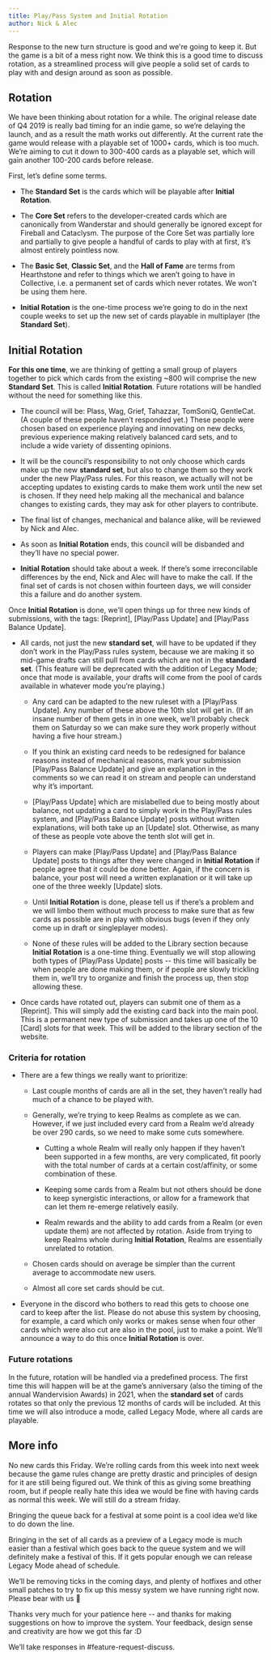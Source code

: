 ```yaml
---
title: Play/Pass System and Initial Rotation
author: Nick & Alec
---
```


Response to the new turn structure is good and we're going to keep it. But the game is a bit of a mess right now. We think this is a good time to discuss rotation, as a streamlined process will give people a solid set of cards to play with and design around as soon as possible.

## Rotation

We have been thinking about rotation for a while. The original release date of Q4 2019 is really bad timing for an indie game, so we’re delaying the launch, and as a result the math works out differently. At the current rate the game would release with a playable set of 1000+ cards, which is too much. We’re aiming to cut it down to 300-400 cards as a playable set, which will gain another 100-200 cards before release.

First, let’s define some terms.

* The **Standard Set** is the cards which will be playable after **Initial Rotation**. 

* The **Core Set** refers to the developer-created cards which are canonically from Wanderstar and should generally be ignored except for Fireball and Cataclysm. The purpose of the Core Set was partially lore and partially to give people a handful of cards to play with at first, it’s almost entirely pointless now.

* The **Basic Set**, **Classic Set**, and the **Hall of Fame** are terms from Hearthstone and refer to things which we aren’t going to have in Collective, i.e. a permanent set of cards which never rotates. We won't be using them here. 

* **Initial Rotation** is the one-time process we’re going to do in the next couple weeks to set up the new set of cards playable in multiplayer (the **Standard Set**).

## Initial Rotation

**For this one time**, we are thinking of getting a small group of players together to pick which cards from the existing ~800 will comprise the new **Standard Set**. This is called **Initial Rotation**. Future rotations will be handled without the need for something like this.

* The council will be: Plass, Wag, Grief, Tahazzar, TomSoniQ, GentleCat. (A couple of these people haven’t responded yet.) These people were chosen based on experience playing and innovating on new decks, previous experience making relatively balanced card sets, and to include a wide variety of dissenting opinions. 

* It will be the council’s responsibility to not only choose which cards make up the new **standard set**, but also to change them so they work under the new Play/Pass rules. For this reason, we actually will not be accepting updates to existing cards to make them work until the new set is chosen. If they need help making all the mechanical and balance changes to existing cards, they may ask for other players to contribute.

* The final list of changes, mechanical and balance alike, will be reviewed by Nick and Alec.

* As soon as **Initial Rotation** ends, this council will be disbanded and they’ll have no special power.

* **Initial Rotation** should take about a week. If there’s some irreconcilable differences by the end, Nick and Alec will have to make the call. If the final set of cards is not chosen within fourteen days, we will consider this a failure and do another system.

Once **Initial Rotation** is done, we’ll open things up for three new kinds of submissions, with the tags: [Reprint], [Play/Pass Update] and [Play/Pass Balance Update]. 

* All cards, not just the new **standard set**, will have to be updated if they don’t work in the Play/Pass rules system, because we are making it so mid-game drafts can still pull from cards which are not in the **standard set**. (This feature will be deprecated with the addition of Legacy Mode; once that mode is available, your drafts will come from the pool of cards available in whatever mode you’re playing.)
  
  * Any card can be adapted to the new ruleset with a [Play/Pass Update]. Any number of these above the 10th slot will get in. (If an insane number of them gets in in one week, we’ll probably check them on Saturday so we can make sure they work properly without having a five hour stream.)
  
  * If you think an existing card needs to be redesigned for balance reasons instead of mechanical reasons, mark your submission [Play/Pass Balance Update] and give an explanation in the comments so we can read it on stream and people can understand why it’s important. 
  
  * [Play/Pass Update] which are mislabelled due to being mostly about balance, not updating a card to simply work in the Play/Pass rules system, and [Play/Pass Balance Update] posts without written explanations, will both take up an [Update] slot. Otherwise, as many of these as people vote above the tenth slot will get in.
  
  * Players can make [Play/Pass Update] and [Play/Pass Balance Update] posts to things after they were changed in **Initial Rotation** if people agree that it could be done better. Again, if the concern is balance, your post will need a written explanation or it will take up one of the three weekly [Update] slots.
  
  * Until **Initial Rotation** is done, please tell us if there’s a problem and we will limbo them without much process to make sure that as few cards as possible are in play with obvious bugs (even if they only come up in draft or singleplayer modes). 
  
  * None of these rules will be added to the Library section because **Initial Rotation** is a one-time thing. Eventually we will stop allowing both types of [Play/Pass Update] posts -- this time will basically be when people are done making them, or if people are slowly trickling them in, we’ll try to organize and finish the process up, then stop allowing these. 

* Once cards have rotated out, players can submit one of them as a [Reprint]. This will simply add the existing card back into the main pool. This is a permanent new type of submission and takes up one of the 10 [Card] slots for that week. This will be added to the library section of the website.

### Criteria for rotation

* There are a few things we really want to prioritize:

	* Last couple months of cards are all in the set, they haven’t really had much of a chance to be played with.

	* Generally, we’re trying to keep Realms as complete as we can. However, if we just included every card from a Realm we’d already be over 290 cards, so we need to make some cuts somewhere. 

		* Cutting a whole Realm will really only happen if they haven’t been supported in a few months, are very complicated, fit poorly with the total number of cards at a certain cost/affinity, or some combination of these. 

		* Keeping some cards from a Realm but not others should be done to keep synergistic interactions, or allow for a framework that can let them re-emerge relatively easily. 

		* Realm rewards and the ability to add cards from a Realm (or even update them) are not affected by rotation. Aside from trying to keep Realms whole during **Initial Rotation**, Realms are essentially unrelated to rotation.

	* Chosen cards should on average be simpler than the current average to accommodate new users.

	* Almost all core set cards should be cut. 

* Everyone in the discord who bothers to read this gets to choose one card to keep after the list. Please do not abuse this system by choosing, for example, a card which only works or makes sense when four other cards which were also cut are also in the pool, just to make a point. We’ll announce a way to do this once **Initial Rotation** is over.

### Future rotations

In the future, rotation will be handled via a predefined process. The first time this will happen will be at the game’s anniversary (also the timing of the annual Wandervision Awards) in 2021, when the **standard set** of cards rotates so that only the previous 12 months of cards will be included. At this time we will also introduce a mode, called Legacy Mode, where all cards are playable. 

## More info

No new cards this Friday. We’re rolling cards from this week into next week because the game rules change are pretty drastic and principles of design for it are still being figured out. We think of this as giving some breathing room, but if people really hate this idea we would be fine with having cards as normal this week. We will still do a stream friday.

Bringing the queue back for a festival at some point is a cool idea we’d like to do down the line.

Bringing in the set of all cards as a preview of a Legacy mode is much easier than a festival which goes back to the queue system and we will definitely make a festival of this. If it gets popular enough we can release Legacy Mode ahead of schedule.

We’ll be removing ticks in the coming days, and plenty of hotfixes and other small patches to try to fix up this messy system we have running right now. Please bear with us 😬

Thanks very much for your patience here -- and thanks for making suggestions on how to improve the system. Your feedback, design sense and creativity are how we got this far :D

We’ll take responses in #feature-request-discuss. 
